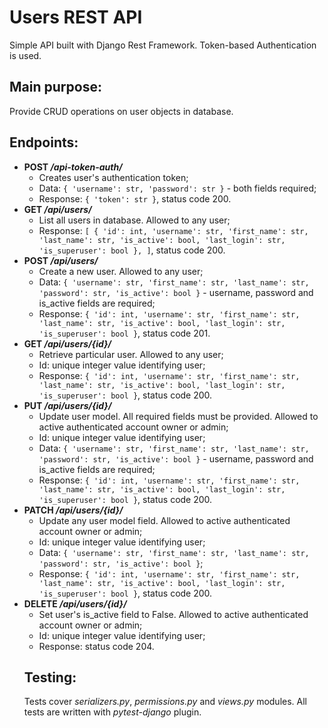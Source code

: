 # Users REST API
Simple API built with Django Rest Framework. Token-based Authentication is used.
## Main purpose:
Provide CRUD operations on user objects in database.
## Endpoints:
* **POST */api-token-auth/***
  * Creates user's authentication token;
  * Data: `{ 'username': str, 'password': str }` - both fields required;
  * Response: `{ 'token': str }`, status code 200.
* **GET */api/users/***
  * List all users in database. Allowed to any user;
  * Response: `[ { 'id': int, 'username': str, 'first_name': str, 'last_name': str, 'is_active': bool, 'last_login': str, 'is_superuser': bool }, ]`, status code 200.
* **POST */api/users/***
  * Create a new user. Allowed to any user;
  * Data: `{ 'username': str, 'first_name': str, 'last_name': str, 'password': str, 'is_active': bool }` - username, password and is_active fields are required;
  * Response: `{ 'id': int, 'username': str, 'first_name': str, 'last_name': str, 'is_active': bool, 'last_login': str, 'is_superuser': bool }`, status code 201.
* **GET */api/users/{id}/***
  * Retrieve particular user. Allowed to any user;
  * Id: unique integer value identifying user;
  * Response: `{ 'id': int, 'username': str, 'first_name': str, 'last_name': str, 'is_active': bool, 'last_login': str, 'is_superuser': bool }`, status code 200.
* **PUT */api/users/{id}/***
  * Update user model. All required fields must be provided. Allowed to active authenticated account owner or admin;
  * Id: unique integer value identifying user;
  * Data: `{ 'username': str, 'first_name': str, 'last_name': str, 'password': str, 'is_active': bool }` - username, password and is_active fields are required;
  * Response: `{ 'id': int, 'username': str, 'first_name': str, 'last_name': str, 'is_active': bool, 'last_login': str, 'is_superuser': bool }`, status code 200.
* **PATCH */api/users/{id}/***
  * Update any user model field. Allowed to active authenticated account owner or admin;
  * Id: unique integer value identifying user;
  * Data: `{ 'username': str, 'first_name': str, 'last_name': str, 'password': str, 'is_active': bool }`;
  * Response: `{ 'id': int, 'username': str, 'first_name': str, 'last_name': str, 'is_active': bool, 'last_login': str, 'is_superuser': bool }`, status code 200.
* **DELETE */api/users/{id}/***
  * Set user's is_active field to False. Allowed to active authenticated account owner or admin;
  * Id: unique integer value identifying user;
  * Response: status code 204.
  ## Testing:
  Tests cover *serializers.py*, *permissions.py* and *views.py* modules. All tests are written with *pytest-django* plugin.
